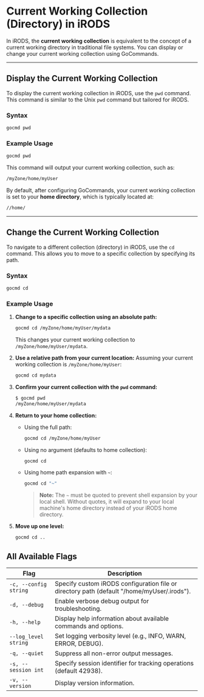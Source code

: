 # Current Working Collection (Directory) in iRODS

In iRODS, the **current working collection** is equivalent to the concept of a current working directory in traditional file systems. You can display or change your current working collection using GoCommands.

---

## Display the Current Working Collection

To display the current working collection in iRODS, use the `pwd` command. This command is similar to the Unix `pwd` command but tailored for iRODS.

### Syntax
```sh
gocmd pwd
```

### Example Usage
```sh
gocmd pwd
```

This command will output your current working collection, such as:
```sh
/myZone/home/myUser
```

By default, after configuring GoCommands, your current working collection is set to your **home directory**, which is typically located at:
```sh
//home/
```

---

## Change the Current Working Collection

To navigate to a different collection (directory) in iRODS, use the `cd` command. This allows you to move to a specific collection by specifying its path.

### Syntax
```sh
gocmd cd 
```

### Example Usage

1. **Change to a specific collection using an absolute path:**
    ```sh
    gocmd cd /myZone/home/myUser/mydata
    ```

    This changes your current working collection to `/myZone/home/myUser/mydata`.

2. **Use a relative path from your current location:**
   Assuming your current working collection is `/myZone/home/myUser`:
    ```sh
    gocmd cd mydata
    ```

3. **Confirm your current collection with the `pwd` command:**
    ```sh
    $ gocmd pwd
    /myZone/home/myUser/mydata
    ```

4. **Return to your home collection:**
   - Using the full path:
     ```sh
     gocmd cd /myZone/home/myUser
     ```

   - Using no argument (defaults to home collection):
     ```sh
     gocmd cd
     ```

   - Using home path expansion with `~`:
     ```sh
     gocmd cd "~"
     ```
     > **Note:** The `~` must be quoted to prevent shell expansion by your local shell. Without quotes, it will expand to your local machine's home directory instead of your iRODS home directory.

5. **Move up one level:**
   ```sh
   gocmd cd ..
   ```

## All Available Flags

| Flag                                | Description                                                                 |
|-------------------------------------|-----------------------------------------------------------------------------|
| `-c, --config string`               | Specify custom iRODS configuration file or directory path (default "/home/myUser/.irods"). |
| `-d, --debug`                        | Enable verbose debug output for troubleshooting.                           |
| `-h, --help`                         | Display help information about available commands and options.             |
| `--log_level string`                 | Set logging verbosity level (e.g., INFO, WARN, ERROR, DEBUG).              |
| `-q, --quiet`                        | Suppress all non-error output messages.                                    |
| `-s, --session int`                  | Specify session identifier for tracking operations (default 42938).        |
| `-v, --version`                      | Display version information.                                                |